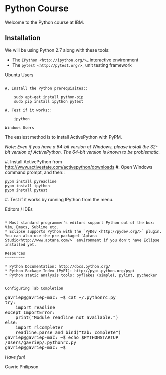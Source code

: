 Python Course
=============

Welcome to the Python course at IBM.

Installation
------------

We will be using Python 2.7 along with these tools:

* The `IPython <http://ipython.org/>`_ interactive environment
* The `pytest <http://pytest.org/>`_ unit testing framework

Ubuntu Users
~~~~~~~~~~~~

#. Install the Python prerequisites::

    sudo apt-get install python-pip
    sudo pip install ipython pytest

#. Test if it works::

    ipython

Windows Users
~~~~~~~~~~~~~

The easiest method is to install ActivePython with PyPM.

*Note: Even if you have a 64-bit version of Windows, please install the 32-bit version of ActivePython. 
The 64-bit version is known to be problematic.*

#. Install ActivePython from http://www.activestate.com/activepython/downloads
#. Open Windows command prompt, and then::

    pypm install pyreadline
    pypm install ipython
    pypm install pytest

#. Test if it works by running IPython from the menu.


Editors / IDEs
~~~~~~~~~~~~~~

* Most standard programmer's editors support Python out of the box: Vim, Emacs, Sublime etc.
* Eclipse supports Python with the `PyDev <http://pydev.org/>` plugin. You can also use the pre-packaged `Aptana Studio<http://www.aptana.com/>` environment if you don't have Eclipse installed yet.

Resources
~~~~~~~~~

* Python Documentation: http://docs.python.org/
* Python Package Index (PyPI): http://pypi.python.org/pypi
* Python static analysis tools: pyflakes (simple), pylint, pychecker


Configuring Tab Completion
~~~~~~~~~~~~~~~~~~~~~~~~~~

<pre>
gavriep@gavriep-mac: ~$ cat ~/.pythonrc.py
try:
    import readline
except ImportError:
    print("Module readline not available.")
else:
    import rlcompleter
    readline.parse_and_bind("tab: complete")
gavriep@gavriep-mac: ~$ echo $PYTHONSTARTUP
/Users/gavriep/.pythonrc.py
gavriep@gavriep-mac: ~$
</pre>


*Have fun!*

Gavrie Philipson
